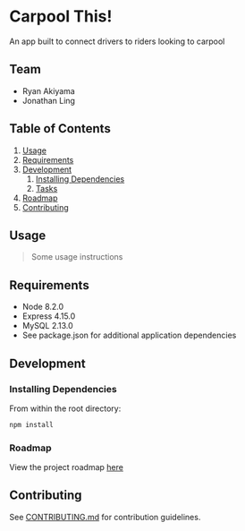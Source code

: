 # Carpool This!
An app built to connect drivers to riders looking to carpool

## Team

  - Ryan Akiyama
  - Jonathan Ling

## Table of Contents

1. [Usage](#Usage)
1. [Requirements](#requirements)
1. [Development](#development)
    1. [Installing Dependencies](#installing-dependencies)
    1. [Tasks](#tasks)
1. [Roadmap](#roadmap)
1. [Contributing](#contributing)

## Usage

> Some usage instructions

## Requirements

- Node 8.2.0
- Express 4.15.0
- MySQL 2.13.0
- See package.json for additional application dependencies

## Development

### Installing Dependencies

From within the root directory:

```sh
npm install
```

### Roadmap

View the project roadmap [here](LINK_TO_DOC)


## Contributing

See [CONTRIBUTING.md](CONTRIBUTING.md) for contribution guidelines.